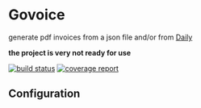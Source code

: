 # Govoice
generate pdf invoices from a json file and/or from [Daily](https://dailytimeapp.com/)

__the project is very not ready for use__

[![build status](https://gitlab.com/almost_cc/govoice/badges/master/build.svg)](https://gitlab.com/almost_cc/govoice/commits/master)
[![coverage report](https://gitlab.com/almost_cc/govoice/badges/master/coverage.svg)](https://gitlab.com/almost_cc/govoice/commits/master)

 
## Configuration
 
 